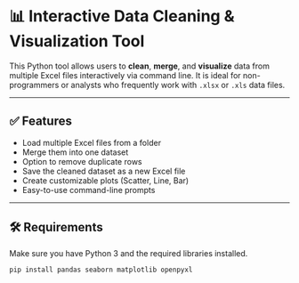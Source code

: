 # 📊 Interactive Data Cleaning & Visualization Tool

This Python tool allows users to **clean**, **merge**, and **visualize** data from multiple Excel files interactively via command line. It is ideal for non-programmers or analysts who frequently work with `.xlsx` or `.xls` data files.

---

## ✅ Features

- Load multiple Excel files from a folder
- Merge them into one dataset
- Option to remove duplicate rows
- Save the cleaned dataset as a new Excel file
- Create customizable plots (Scatter, Line, Bar)
- Easy-to-use command-line prompts

---

## 🛠 Requirements

Make sure you have Python 3 and the required libraries installed.

```bash
pip install pandas seaborn matplotlib openpyxl
